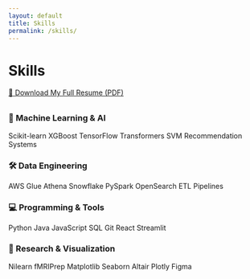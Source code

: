 ```yaml
---
layout: default
title: Skills
permalink: /skills/
---
```


# Skills

<p style="margin-top: 0.5rem; margin-bottom: 2rem;">
  <a href="{{ '/assets/resume/Resume-Aditi-Joshi.pdf' | relative_url }}" class="resume-download-btn" target="_blank">
    📄 Download My Full Resume (PDF)
  </a>
</p>

<div class="skill-section">
  <h3>🧠 Machine Learning & AI</h3>
  <div class="skill-badges">
    <span class="badge">Scikit-learn</span>
    <span class="badge">XGBoost</span>
    <span class="badge">TensorFlow</span>
    <span class="badge">Transformers</span>
    <span class="badge">SVM</span>
    <span class="badge">Recommendation Systems</span>
  </div>
</div>

<div class="skill-section">
  <h3>🛠️ Data Engineering</h3>
  <div class="skill-badges">
    <span class="badge">AWS Glue</span>
    <span class="badge">Athena</span>
    <span class="badge">Snowflake</span>
    <span class="badge">PySpark</span>
    <span class="badge">OpenSearch</span>
    <span class="badge">ETL Pipelines</span>
  </div>
</div>

<div class="skill-section">
  <h3>💻 Programming & Tools</h3>
  <div class="skill-badges">
    <span class="badge">Python</span>
    <span class="badge">Java</span>
    <span class="badge">JavaScript</span>
    <span class="badge">SQL</span>
    <span class="badge">Git</span>
    <span class="badge">React</span>
    <span class="badge">Streamlit</span>
  </div>
</div>

<div class="skill-section">
  <h3>🧪 Research & Visualization</h3>
  <div class="skill-badges">
    <span class="badge">Nilearn</span>
    <span class="badge">fMRIPrep</span>
    <span class="badge">Matplotlib</span>
    <span class="badge">Seaborn</span>
    <span class="badge">Altair</span>
    <span class="badge">Plotly</span>
    <span class="badge">Figma</span>
  </div>
</div>
